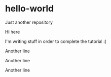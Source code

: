 # hello-world
Just another repository

Hi here

I'm writing stuff in order to complete the tutorial :)

Another line

Another line

Another line
